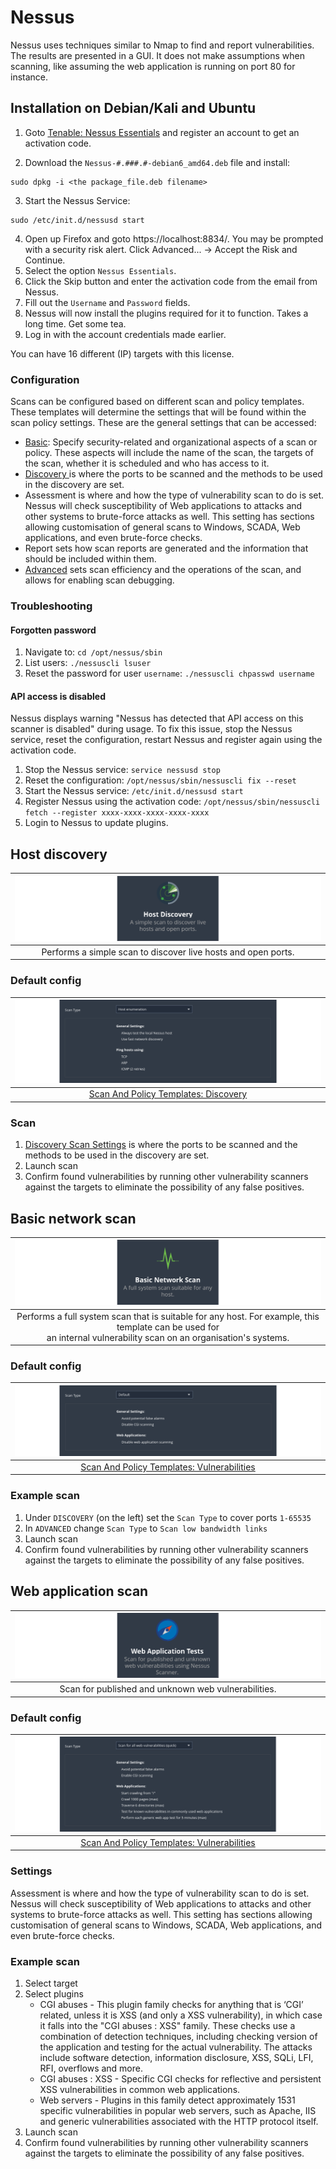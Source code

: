 # Nessus

Nessus uses techniques similar to Nmap to find and report vulnerabilities. The results are presented in a GUI. It does not make assumptions when scanning, like assuming the web application is running on port 80 for instance.

## Installation on Debian/Kali and Ubuntu

1. Goto [Tenable: Nessus Essentials](https://www.tenable.com/products/nessus/nessus-essentials) and register an account 
to get an activation code.

2. Download the `Nessus-#.###.#-debian6_amd64.deb` file and install:

```text
sudo dpkg -i <the package_file.deb filename>
```

3. Start the Nessus Service:

```text
sudo /etc/init.d/nessusd start
```

4. Open up Firefox and goto https://localhost:8834/. You may be prompted with a security risk alert. Click Advanced... -> Accept the Risk and Continue.
5. Select the option `Nessus Essentials`.
6. Click the Skip button and enter the activation code from the email from Nessus.
7. Fill out the `Username` and `Password` fields.
8. Nessus will now install the plugins required for it to function. Takes a long time. Get some tea.
9. Log in with the account credentials made earlier. 

You can have 16 different (IP) targets with this license.

### Configuration

Scans can be configured based on different scan and policy templates. These templates will determine the settings 
that will be found within the scan policy settings. These are the general settings that can be accessed:

* [Basic](https://docs.tenable.com/nessus/Content/BasicSettings.htm): Specify security-related and organizational 
aspects of a scan or policy. These aspects will include the name of the scan, the targets of the scan, whether it is 
scheduled and who has access to it.
* [Discovery ](https://docs.tenable.com/nessus/Content/DiscoverySettings.htm) is where the ports to be 
scanned and the methods to be used in the discovery are set.
* Assessment is where and how the type of vulnerability scan to do is set. Nessus will check susceptibility of 
Web applications to attacks and other systems to brute-force attacks as well. This setting has sections allowing 
customisation of general scans to Windows, SCADA, Web applications, and even brute-force checks.
* Report sets how scan reports are generated and the information that should be included within them.
* [Advanced](https://docs.tenable.com/nessus/Content/AdvancedSettings.htm) sets scan efficiency and the operations of 
the scan, and allows for enabling scan debugging.

### Troubleshooting

#### Forgotten password

1. Navigate to: `cd /opt/nessus/sbin`
2. List users: `./nessuscli lsuser`
3. Reset the password for user `username`: `./nessuscli chpasswd username`

#### API access is disabled

Nessus displays warning "Nessus has detected that API access on this scanner is disabled" during usage. To fix this 
issue, stop the Nessus service, reset the configuration, restart Nessus and register again using the activation code.

1. Stop the Nessus service: `service nessusd stop`
2. Reset the configuration: `/opt/nessus/sbin/nessuscli fix --reset`
3. Start the Nessus service: `/etc/init.d/nessusd start`
4. Register Nessus using the activation code: `/opt/nessus/sbin/nessuscli fetch --register xxxx-xxxx-xxxx-xxxx-xxxx`
5. Login to Nessus to update plugins.

## Host discovery

| [![Type of scan](../../_static/images/host1.png)](https://docs.tenable.com/nessus/10_4/Content/CreateAScan.htm) |
|:--:|
| Performs a simple scan to discover live hosts and open ports. |

### Default config

| [![View default configuration](../../_static/images/host2.png)](https://docs.tenable.com/nessus/10_4/Content/ScanAndPolicyTemplates.htm#Discovery) |
|:--:|
| [Scan And Policy Templates: Discovery](https://docs.tenable.com/nessus/10_4/Content/ScanAndPolicyTemplates.htm#Discovery) |

### Scan

1. [Discovery Scan Settings](https://docs.tenable.com/nessus/Content/DiscoverySettings.htm) is where the ports to be 
scanned and the methods to be used in the discovery are set.
2. Launch scan
3. Confirm found vulnerabilities by running other vulnerability scanners against the targets to eliminate the possibility of any false positives.

## Basic network scan

| [![Type of scan](../../_static/images/network1.png)](https://docs.tenable.com/nessus/10_4/Content/CreateAScan.htm) |
|:--:|
| Performs a full system scan that is suitable for any host. For example, this template can be used for <br> an internal vulnerability scan on an organisation's systems. |

### Default config

| [![View default configuration](../../_static/images/network2.png)](https://docs.tenable.com/nessus/10_4/Content/ScanAndPolicyTemplates.htm#Vulnerabilities) |
|:--:|
| [Scan And Policy Templates: Vulnerabilities](https://docs.tenable.com/nessus/10_4/Content/ScanAndPolicyTemplates.htm#Vulnerabilities) |

### Example scan

1. Under `DISCOVERY` (on the left) set the `Scan Type` to cover ports `1-65535`
2. In `ADVANCED` change `Scan Type` to `Scan low bandwidth links`
3. Launch scan
4. Confirm found vulnerabilities by running other vulnerability scanners against the targets to eliminate the possibility of any false positives.

## Web application scan

| [![Type of scan](../../_static/images/application1.png)](https://docs.tenable.com/nessus/10_4/Content/CreateAScan.htm) |
|:--:|
| Scan for published and unknown web vulnerabilities. |

### Default config


| [![View default configuration](../../_static/images/application2.png)](https://docs.tenable.com/nessus/10_4/Content/ScanAndPolicyTemplates.htm#Vulnerabilities) |
|:--:|
| [Scan And Policy Templates: Vulnerabilities](https://docs.tenable.com/nessus/10_4/Content/ScanAndPolicyTemplates.htm#Vulnerabilities) |

### Settings

Assessment is where and how the type of vulnerability scan to do is set. Nessus will check susceptibility of 
Web applications to attacks and other systems to brute-force attacks as well. This setting has sections allowing 
customisation of general scans to Windows, SCADA, Web applications, and even brute-force checks.

### Example scan

1. Select target
2. Select plugins 
   * CGI abuses - This plugin family checks for anything that is ‘CGI’ related, unless it is XSS (and only a XSS vulnerability), in which case it falls into the "CGI abuses : XSS" family. These checks use a combination of detection techniques, including checking version of the application and testing for the actual vulnerability. The attacks include software detection, information disclosure, XSS, SQLi, LFI, RFI, overflows and more.
   * CGI abuses : XSS - Specific CGI checks for reflective and persistent XSS vulnerabilities in common web applications.
   * Web servers - Plugins in this family detect approximately 1531 specific vulnerabilities in popular web servers, such as Apache, IIS and generic vulnerabilities associated with the HTTP protocol itself.
3. Launch scan
4. Confirm found vulnerabilities by running other vulnerability scanners against the targets to eliminate the possibility of any false positives.
